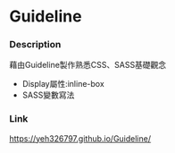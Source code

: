 # Guideline

### Description
  藉由Guideline製作熟悉CSS、SASS基礎觀念
  
  + Display屬性:inline-box
  + SASS變數寫法

### Link
https://yeh326797.github.io/Guideline/